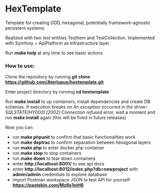 # HexTemplate

Template for creating DDD, hexagonal, potentially framework-agnostic persistent systems.  

Realized with two test entities TestItem and TestCollection. Implemented with Symfony + ApiPlatform as Infrastructure layer.

Run **make help** at any time to see basic actions

### How to use:

Clone the repository by running **git clone https://github.com/Aterlupus/hextemplate.git**

Enter project directory by running **cd hextemplate** 

Run **make install** to up containers, install dependencies and create DB schemas.
If execution breaks on *An exception occurred in the driver: SQLSTATE[HY000] [2002] Connection refused* error, wait a moment and run **make install** again (this will be fixed in future releases)

Now you can:
 - run **make phpunit** to confirm that basic functionalities work 
 - run **make deptrac** to confirm separation between hexagonal layers
 - run **make php** to enter docker php container
 - run **make stop** to stop containers
 - run **make down** to tear down containers
 - enter **http://localhost:8001/** to see api docs
 - enter **http://localhost:8012/index.php?db=newproject** with **admin/admin** credentials to explore database
 - import Postman workspace JSON to test API for yourself **https://pastebin.com/Mz6s1mH6**
